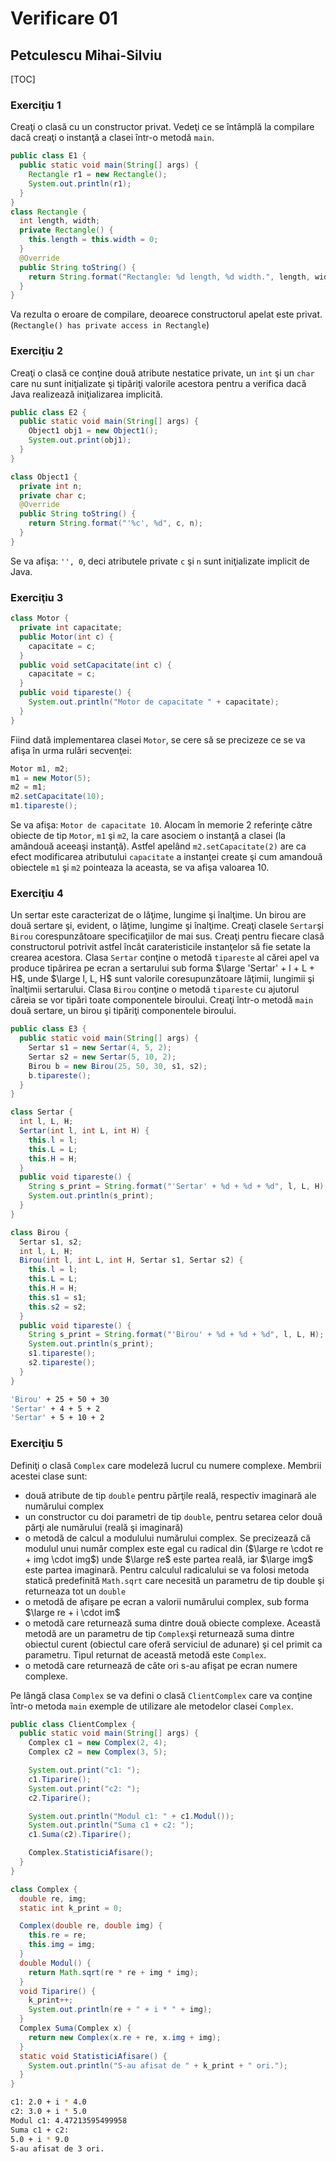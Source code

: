 # Verificare 01

## Petculescu Mihai-Silviu

[TOC] 

### Exerciţiu 1

Creaţi o clasă cu un constructor privat. Vedeţi ce se întâmplă la compilare dacă creaţi o instanţă a clasei într-o metodă `main`.

```java
public class E1 {
  public static void main(String[] args) {
    Rectangle r1 = new Rectangle();
    System.out.println(r1);
  }
}
class Rectangle {
  int length, width;
  private Rectangle() {
    this.length = this.width = 0;
  }
  @Override
  public String toString() {
    return String.format("Rectangle: %d length, %d width.", length, width);
  }
}
```

Va rezulta o eroare de compilare, deoarece constructorul apelat este privat. (`Rectangle() has private access in Rectangle`)

### Exerciţiu 2

Creaţi o clasă ce conţine două atribute nestatice private, un `int` şi un `char` care nu sunt iniţializate şi tipăriţi valorile acestora pentru a verifica dacă Java realizează iniţializarea implicită.

```java
public class E2 {
  public static void main(String[] args) {
    Object1 obj1 = new Object1();
    System.out.print(obj1);
  }
}

class Object1 {
  private int n;
  private char c;
  @Override
  public String toString() {
    return String.format("'%c', %d", c, n);
  }
}
```

Se va afişa: `'', 0`, deci atributele private `c` şi `n` sunt iniţializate implicit de Java.

### Exerciţiu 3

```java
class Motor {
  private int capacitate;
  public Motor(int c) {
    capacitate = c;
  }
  public void setCapacitate(int c) {
    capacitate = c;
  }
  public void tipareste() {
    System.out.println("Motor de capacitate " + capacitate);
  }
}
```

Fiind dată implementarea clasei `Motor`, se cere să se precizeze ce se va afişa în urma rulări secvenţei:

```java
Motor m1, m2;
m1 = new Motor(5);
m2 = m1;
m2.setCapacitate(10);
m1.tipareste();
```

Se va afişa: `Motor de capacitate 10`. Alocam în memorie 2 referinţe către obiecte de tip `Motor`, `m1` şi `m2`, la care asociem o instanţă a clasei (la amândouă aceeaşi instanţă). Astfel apelând `m2.setCapacitate(2)` are ca efect modificarea atributului `capacitate` a instanţei create şi cum amandouă obiectele `m1` şi `m2` pointeaza la aceasta, se va afişa valoarea 10.

### Exerciţiu 4

Un sertar este caracterizat de o lăţime, lungime şi înalţime. Un birou are două sertare şi, evident, o lăţime, lungime şi înalţime. Creaţi clasele `Sertar`şi `Birou` corespunzătoare specificaţiilor de mai sus. Creaţi pentru fiecare clasă constructorul potrivit astfel încât carateristicile instanţelor să fie setate la crearea acestora. Clasa `Sertar` conţine o metodă `tipareste` al cărei apel va produce tipărirea pe ecran a sertarului sub forma $\large 'Sertar' + l + L + H$, unde $\large l, L, H$ sunt valorile coresupunzătoare lăţimii, lungimii şi înalţimii sertarului. Clasa `Birou` conţine o metodă `tipareste` cu ajutorul căreia se vor tipări toate componentele biroului. Creaţi într-o metodă `main` două sertare, un birou şi tipăriţi componentele biroului.

```java
public class E3 {
  public static void main(String[] args) {
    Sertar s1 = new Sertar(4, 5, 2);
    Sertar s2 = new Sertar(5, 10, 2);
    Birou b = new Birou(25, 50, 30, s1, s2);
    b.tipareste();
  }
}

class Sertar {
  int l, L, H;
  Sertar(int l, int L, int H) {
    this.l = l;
    this.L = L;
    this.H = H;
  }
  public void tipareste() {
    String s_print = String.format("'Sertar' + %d + %d + %d", l, L, H);
    System.out.println(s_print);
  }
}

class Birou {
  Sertar s1, s2;
  int l, L, H;
  Birou(int l, int L, int H, Sertar s1, Sertar s2) {
    this.l = l;
    this.L = L;
    this.H = H;
    this.s1 = s1;
    this.s2 = s2;
  }
  public void tipareste() {
    String s_print = String.format("'Birou' + %d + %d + %d", l, L, H);
    System.out.println(s_print);
    s1.tipareste();
    s2.tipareste();
  }
}
```

```bash
'Birou' + 25 + 50 + 30
'Sertar' + 4 + 5 + 2
'Sertar' + 5 + 10 + 2
```

### Exerciţiu 5

Definiţi o clasă `Complex` care modeleză lucrul cu numere complexe. Membrii acestei clase sunt:
- două atribute de tip `double` pentru părţile reală, respectiv imaginară ale numărului complex
- un constructor cu doi parametri de tip `double`, pentru setarea celor două părţi ale numărului (reală şi imaginară)
- o metodă de calcul a modulului numărului complex. Se precizează că modulul unui număr complex este egal cu radical din ($\large re \cdot re + img \cdot img$) unde $\large re$ este partea reală, iar $\large img$ este partea imaginară. Pentru calculul radicalului se va folosi metoda statică predefinită `Math.sqrt` care necesită un parametru de tip double şi returneaza tot un `double`
- o metodă de afişare pe ecran a valorii numărului complex, sub forma $\large re + i \cdot im$
- o metodă care returnează suma dintre două obiecte complexe. Această metodă are un parametru de tip `Complex`şi returnează suma dintre obiectul curent (obiectul care oferă serviciul de adunare) şi cel primit ca parametru. Tipul returnat de această metodă este `Complex`.
- o metodă care returnează de câte ori s-au afişat pe ecran numere complexe.

Pe lângă clasa `Complex` se va defini o clasă `ClientComplex` care va conţine într-o metoda `main` exemple de utilizare ale metodelor clasei `Complex`.

```java
public class ClientComplex {
  public static void main(String[] args) {
    Complex c1 = new Complex(2, 4);
    Complex c2 = new Complex(3, 5);

    System.out.print("c1: ");
    c1.Tiparire();
    System.out.print("c2: ");
    c2.Tiparire();

    System.out.println("Modul c1: " + c1.Modul());
    System.out.println("Suma c1 + c2: ");
    c1.Suma(c2).Tiparire();

    Complex.StatisticiAfisare();
  }
}

class Complex {
  double re, img;
  static int k_print = 0;

  Complex(double re, double img) {
    this.re = re;
    this.img = img;
  }
  double Modul() {
    return Math.sqrt(re * re + img * img);
  }
  void Tiparire() {
    k_print++;
    System.out.println(re + " + i * " + img);
  }
  Complex Suma(Complex x) {
    return new Complex(x.re + re, x.img + img);
  }
  static void StatisticiAfisare() {
    System.out.println("S-au afisat de " + k_print + " ori.");
  }
}
```

```bash
c1: 2.0 + i * 4.0
c2: 3.0 + i * 5.0
Modul c1: 4.47213595499958
Suma c1 + c2: 
5.0 + i * 9.0
S-au afisat de 3 ori.
```

